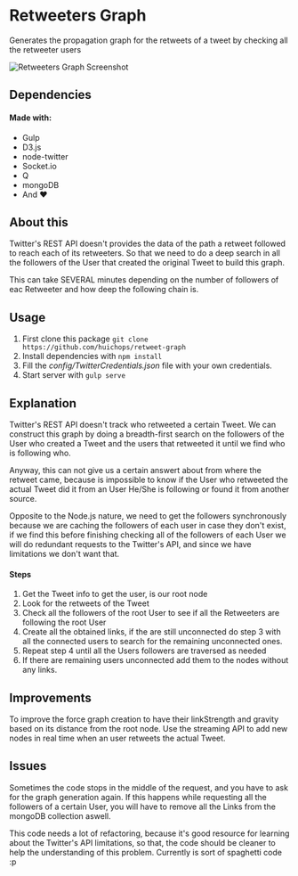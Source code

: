 # Retweeters Graph
Generates the propagation graph for the retweets of a tweet by checking all the retweeter users

![Retweeters Graph Screenshot](https://goo.gl/photos/XbWveAzPfV9Mp6eC8)

## Dependencies
#### Made with:
- Gulp
- D3.js
- node-twitter
- Socket.io
- Q
- mongoDB
- And ♥

## About this

Twitter's REST API doesn't provides the data of the path a retweet followed to reach each of its retweeters. So that we need to do a deep search in all the followers of the User that created the original Tweet to build this graph.

This can take SEVERAL minutes depending on the number of followers of eac Retweeter and how deep the following chain is.

## Usage

1. First clone this package `git clone https://github.com/huichops/retweet-graph`
2. Install dependencies with `npm install`
3. Fill the *config/TwitterCredentials.json* file with your own credentials.
3. Start server with `gulp serve`

## Explanation
Twitter's REST API doesn't track who retweeted a certain Tweet. We can construct this graph by doing a breadth-first search on the followers of the User who created a Tweet and the users that retweeted it until we find who is following who. 

Anyway, this can not give us a certain answert about from where the retweet came, because is impossible to know if the User who retweeted the actual Tweet did it from an User He/She is following or found it from another source.

Opposite to the Node.js nature, we need to get the followers synchronously because we are caching the followers of each user in case they don't exist, if we find this before finishing checking all of the followers of each User we will do redundant requests to the Twitter's API, and since we have limitations we don't want that.

#### Steps
1. Get the Tweet info to get the user, is our root node
2. Look for the retweets of the Tweet
3. Check all the followers of the root User to see if all the Retweeters are following the root User
4. Create all the obtained links, if the are still unconnected do step 3 with all the connected users to search for the remaining unconnected ones.
5. Repeat step 4 until all the Users followers are traversed as needed
6. If there are remaining users unconnected add them to the nodes without any links.

## Improvements
To improve the force graph creation to have their linkStrength and gravity based on its distance from the root node.
Use the streaming API to add new nodes in real time when an user retweets the actual Tweet.

## Issues

Sometimes the code stops in the middle of the request, and you have to ask for the graph generation again. If this happens while requesting all the followers of a certain User, you will have to remove all the Links from the mongoDB collection aswell.

This code needs a lot of refactoring, because it's good resource for learning about the Twitter's API limitations, so that, the code
should be cleaner to help the understanding of this problem. Currently is sort of spaghetti code :p

